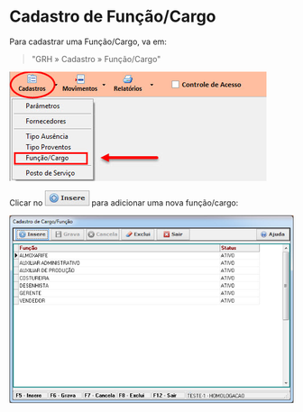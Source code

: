 # Cadastro de Função/Cargo

Para cadastrar uma Função/Cargo, va em:
> "GRH » Cadastro » Função/Cargo"  

![10](/img/grh/cadastros/funcao.jpg)

Clicar no ![15](/img/botoeskm/insere.jpg) para adicionar uma nova função/cargo:

![11](/img/grh/cadastros/funcao2.jpg)
